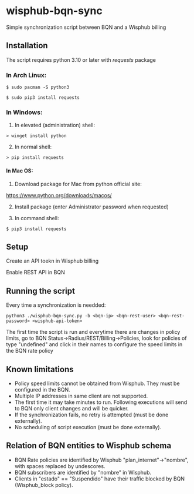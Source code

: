 # wisphub-bqn-sync
Simple synchronization script between BQN and a Wisphub billing

## Installation

The script requires python 3.10 or later with *requests* package

### In Arch Linux:
`$ sudo pacman -S python3`

`$ sudo pip3 install requests`

### In Windows:
1. In elevated (administration) shell:

`> winget install python`

2. In normal shell:

`> pip install requests`

#### In Mac OS:
1. Download package for Mac from python official site:

https://www.python.org/downloads/macos/

2. Install package (enter Administrator password when requested)

4. In command shell:

`$ pip3 install requests`

## Setup

Create an API toekn in Wisphub billing

Enable REST API in BQN

## Running the script

Every time a synchronization is needded:

`python3 ./wisphub-bqn-sync.py -b <bqn-ip> <bqn-rest-user> <bqn-rest-password> <wisphub-api-token>`

The first time the script is run and everytime there are changes in policy limits, go to BQN Status->Radius/REST/Billing->Policies, look for policies of type "undefined" and click in their names to configure the speed limits in the BQN rate policy

## Known limitations

- Policy speed limits cannot be obtained from Wisphub. They must be configured in the BQN.
- Multiple IP addresses in same client are not supported.
- The first time it may take minutes to run. Following executions will send to BQN only client changes and will be quicker.
- If the synchronization fails, no retry is attempted (must be done externally).
- No scheduling of script execution (must be done externally).

## Relation of BQN entities to Wisphub schema

- BQN Rate policies are identified by Wisphub "plan_internet"->"nombre", with spaces replaced by undescores.
- BQN subscribers are identified by "nombre" in Wisphub.
- Clients in "estado" == "Suspendido" have their traffic blocked by BQN (Wisphub_block policy).
